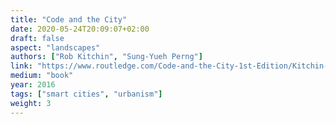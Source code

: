 ```yaml
---
title: "Code and the City"
date: 2020-05-24T20:09:07+02:00
draft: false
aspect: "landscapes"
authors: ["Rob Kitchin", "Sung-Yueh Perng"]
link: "https://www.routledge.com/Code-and-the-City-1st-Edition/Kitchin-Perng/p/book/9781138922112"
medium: "book"
year: 2016
tags: ["smart cities", "urbanism"]
weight: 3
---
```

